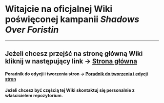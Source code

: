 # Witajcie na oficjalnej Wiki poświęconej kampanii *Shadows Over Foristin* 
- - -
## Jeżeli chcesz przejść na stronę główną Wiki kliknij w następujący link &rarr; [Strona główna](Strona%20główna.md)

#### Poradnik do edycji i tworzenia stron &rarr; [Poradnik do tworzenia i edycji stron](Poradnik%20do%20tworzenia%20i%20edycji%20stron.md)

#### Jeżeli chcesz być częścią tej Wiki skontaktuj się personalnie z właścicielem repozytorium.